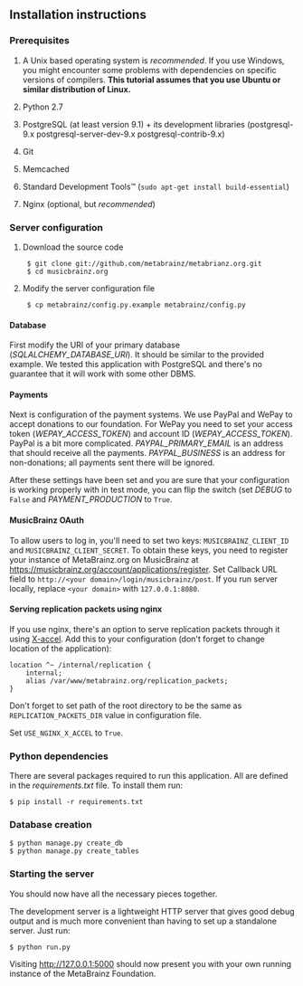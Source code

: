## Installation instructions

### Prerequisites

1. A Unix based operating system is *recommended*. If you use Windows, you
might encounter some problems with dependencies on specific versions of
compilers. **This tutorial assumes that you use Ubuntu or similar distribution
of Linux.**

2. Python 2.7

3. PostgreSQL (at least version 9.1) + its development libraries
(postgresql-9.x postgresql-server-dev-9.x postgresql-contrib-9.x)

4. Git

5. Memcached

6. Standard Development Tools™ (``sudo apt-get install build-essential``)

7. Nginx (optional, but *recommended*)

### Server configuration

1. Download the source code

        $ git clone git://github.com/metabrainz/metabrianz.org.git
        $ cd musicbrainz.org

2. Modify the server configuration file

        $ cp metabrainz/config.py.example metabrainz/config.py
    
#### Database

First modify the URI of your primary database (*SQLALCHEMY_DATABASE_URI*).
It should be similar to the provided example. We tested this application with
PostgreSQL and there's no guarantee that it will work with some other DBMS.

#### Payments

Next is configuration of the payment systems. We use PayPal and WePay to accept
donations to our foundation. For WePay you need to set your access token
(*WEPAY_ACCESS_TOKEN*) and account ID (*WEPAY_ACCESS_TOKEN*). PayPal is a
bit more complicated. *PAYPAL_PRIMARY_EMAIL* is an address that should receive
all the payments. *PAYPAL_BUSINESS* is an address for non-donations; all
payments sent there will be ignored.

After these settings have been set and you are sure that your configuration
is working properly with in test mode, you can flip the switch (set *DEBUG* to
``False`` and *PAYMENT_PRODUCTION* to ``True``.

#### MusicBrainz OAuth

To allow users to log in, you'll need to set two keys: ``MUSICBRAINZ_CLIENT_ID``
and ``MUSICBRAINZ_CLIENT_SECRET``. To obtain these keys, you need to register
your instance of MetaBrainz.org on MusicBrainz at
https://musicbrainz.org/account/applications/register.  Set Callback URL field
to ``http://<your domain>/login/musicbrainz/post``. If you run server locally,
replace ``<your domain>`` with ``127.0.0.1:8080``.

#### Serving replication packets using nginx

If you use nginx, there's an option to serve replication packets through it
using [X-accel](http://wiki.nginx.org/X-accel). Add this to your configuration
(don't forget to change location of the application):

    location ^~ /internal/replication {
        internal;
	    alias /var/www/metabrainz.org/replication_packets;
    }

Don't forget to set path of the root directory to be the same as
``REPLICATION_PACKETS_DIR`` value in configuration file. 

Set ``USE_NGINX_X_ACCEL`` to ``True``.

### Python dependencies

There are several packages required to run this application. All are defined in
the *requirements.txt* file. To install them run:

    $ pip install -r requirements.txt

### Database creation

    $ python manage.py create_db
    $ python manage.py create_tables

### Starting the server

You should now have all the necessary pieces together.

The development server is a lightweight HTTP server that gives good debug
output and is much more convenient than having to set up a standalone server.
Just run:

    $ python run.py

Visiting http://127.0.0.1:5000 should now present you with your own running
instance of the MetaBrainz Foundation.
